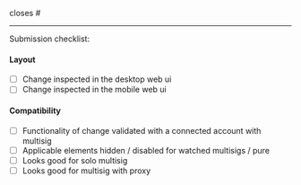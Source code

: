 closes #

---

Submission checklist:

#### Layout

- [ ] Change inspected in the desktop web ui
- [ ] Change inspected in the mobile web ui

#### Compatibility

- [ ] Functionality of change validated with a connected account with multisig
- [ ] Applicable elements hidden / disabled for watched multisigs / pure
- [ ] Looks good for solo multisig
- [ ] Looks good for multisig with proxy
